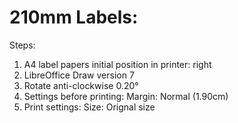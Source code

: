 # 210mm Labels:

Steps: 

1. A4 label papers initial position in printer: right
1. LibreOffice Draw version 7
1. Rotate anti-clockwise 0.20°
1. Settings before printing: Margin: Normal (1.90cm)
1. Print settings: Size: Orignal size
